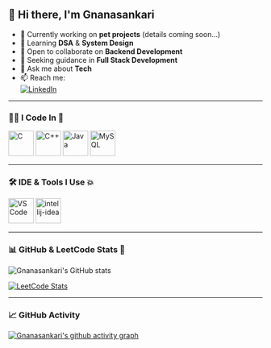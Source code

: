 ## 👋 Hi there, I'm Gnanasankari  

- 🔭 Currently working on **pet projects** (details coming soon...)
- 🌱 Learning **DSA** & **System Design**
- 👯 Open to collaborate on **Backend Development**
- 🤔 Seeking guidance in **Full Stack Development**
- 💬 Ask me about **Tech**
- 📫 Reach me:  
  [![LinkedIn](https://img.shields.io/badge/LinkedIn-0077B5?style=for-the-badge&logo=linkedin&logoColor=white)](https://www.linkedin.com/in/b-gnanasankari-35a478239/)  

---

### 👩‍💻 I Code In 💯
<p>
  <img height="50" width="50" src="https://img.icons8.com/color/48/c-programming.png" alt="C"/>  
  <img height="50" width="50" src="https://img.icons8.com/color/48/c-plus-plus-logo.png" alt="C++"/>  
  <img height="50" width="50" src="https://img.icons8.com/color/48/java-coffee-cup-logo.png" alt="Java"/>  
  <img height="50" width="50" src="https://img.icons8.com/color/48/mysql-logo.png" alt="MySQL"/>  
</p>

---

### 🛠 IDE & Tools I Use 💥
<p>
  <img height="50" width="50" src="https://img.icons8.com/color/48/visual-studio-code-2019.png" alt="VS Code"/> 
  <img width="50" height="50" src="https://img.icons8.com/color/48/intellij-idea.png" alt="intellij-idea"/>
</p>

---

### 📊 GitHub & LeetCode Stats 📌

![Gnanasankari's GitHub stats](https://github-readme-stats.vercel.app/api?username=Gnanasankari&theme=dark&show_icons=true&hide=issues,contribs)  

[![LeetCode Stats](https://leetcard.jacoblin.cool/Gnanasankari?ext=contest)](https://leetcode.com/u/Gnanasankari/)  

---

### 📈 GitHub Activity  
[![Gnanasankari's github activity graph](https://github-readme-activity-graph.vercel.app/graph?username=Gnanasankari&bg_color=000000&color=ffffff&line=51f565&point=ffffff&area=true&hide_border=true)](https://github.com/ashutosh00710/github-readme-activity-graph)
